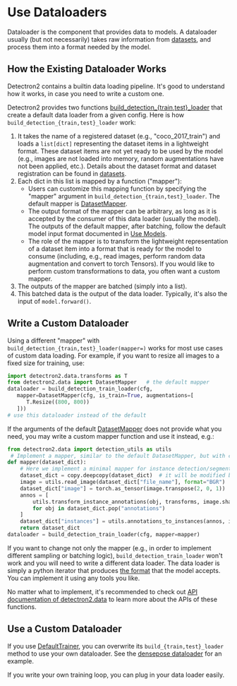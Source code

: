 
# Use Dataloaders

Dataloader is the component that provides data to models.
A dataloader usually (but not necessarily) takes raw information from [datasets](datasets.md),
and process them into a format needed by the model.

## How the Existing Dataloader Works

Detectron2 contains a builtin data loading pipeline.
It's good to understand how it works, in case you need to write a custom one.

Detectron2 provides two functions
[build_detection_{train,test}_loader](../modules/data.html#detectron2.data.build_detection_train_loader)
that create a default data loader from a given config.
Here is how `build_detection_{train,test}_loader` work:

1. It takes the name of a registered dataset (e.g., "coco_2017_train") and loads a `list[dict]` representing the dataset items
   in a lightweight format. These dataset items are not yet ready to be used by the model (e.g., images are
   not loaded into memory, random augmentations have not been applied, etc.).
   Details about the dataset format and dataset registration can be found in
   [datasets](./datasets.md).
2. Each dict in this list is mapped by a function ("mapper"):
   * Users can customize this mapping function by specifying the "mapper" argument in
        `build_detection_{train,test}_loader`. The default mapper is [DatasetMapper](../modules/data.html#detectron2.data.DatasetMapper).
   * The output format of the mapper can be arbitrary, as long as it is accepted by the consumer of this data loader (usually the model).
     The outputs of the default mapper, after batching, follow the default model input format documented in
     [Use Models](./models.html#model-input-format).
   * The role of the mapper is to transform the lightweight representation of a dataset item into a format
     that is ready for the model to consume (including, e.g., read images, perform random data augmentation and convert to torch Tensors).
     If you would like to perform custom transformations to data, you often want a custom mapper.
3. The outputs of the mapper are batched (simply into a list).
4. This batched data is the output of the data loader. Typically, it's also the input of
   `model.forward()`.


## Write a Custom Dataloader

Using a different "mapper" with `build_detection_{train,test}_loader(mapper=)` works for most use cases
of custom data loading.
For example, if you want to resize all images to a fixed size for training, use:

```python
import detectron2.data.transforms as T
from detectron2.data import DatasetMapper   # the default mapper
dataloader = build_detection_train_loader(cfg,
   mapper=DatasetMapper(cfg, is_train=True, augmentations=[
      T.Resize((800, 800))
   ]))
# use this dataloader instead of the default
```
If the arguments of the default [DatasetMapper](../modules/data.html#detectron2.data.DatasetMapper)
does not provide what you need, you may write a custom mapper function and use it instead, e.g.:

```python
from detectron2.data import detection_utils as utils
 # Implement a mapper, similar to the default DatasetMapper, but with customizations:
def mapper(dataset_dict):
    # Here we implement a minimal mapper for instance detection/segmentation
    dataset_dict = copy.deepcopy(dataset_dict)  # it will be modified by code below
    image = utils.read_image(dataset_dict["file_name"], format="BGR")
    dataset_dict["image"] = torch.as_tensor(image.transpose(2, 0, 1))
    annos = [
        utils.transform_instance_annotations(obj, transforms, image.shape[:2])
        for obj in dataset_dict.pop("annotations")
    ]
    dataset_dict["instances"] = utils.annotations_to_instances(annos, image.shape[:2])
    return dataset_dict
dataloader = build_detection_train_loader(cfg, mapper=mapper)
```

If you want to change not only the mapper (e.g., in order to implement different sampling or batching logic),
`build_detection_train_loader` won't work and you will need to write a different data loader.
The data loader is simply a
python iterator that produces [the format](./models.md) that the model accepts.
You can implement it using any tools you like.

No matter what to implement, it's recommended to
check out [API documentation of detectron2.data](../modules/data) to learn more about the APIs of
these functions.

## Use a Custom Dataloader

If you use [DefaultTrainer](../modules/engine.html#detectron2.engine.defaults.DefaultTrainer),
you can overwrite its `build_{train,test}_loader` method to use your own dataloader.
See the [densepose dataloader](../../projects/DensePose/train_net.py)
for an example.

If you write your own training loop, you can plug in your data loader easily.
